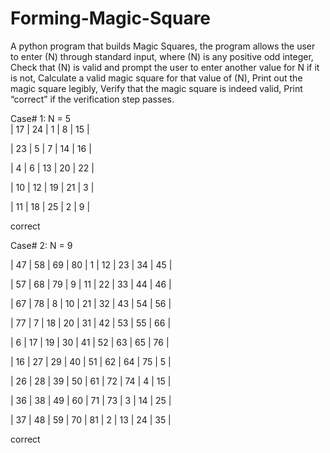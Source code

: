 # Forming-Magic-Square
A python program that builds Magic Squares, the program allows the user to enter (N) through standard input, where (N) is any 
positive odd integer, Check that (N) is valid and prompt the user to enter another value for N if it is not,
Calculate a valid magic square for that value of (N), Print out the magic square legibly, 
Verify that the magic square is indeed valid, Print “correct” if the verification step passes. 

Case# 1: N = 5 <br>
|  17  |  24  |  1   |  8   |  15   | 

|  23  |  5   |  7   |  14  |  16   | 

|  4   |  6   |  13  |  20  |  22   | 

|  10  |  12  |  19  |  21  |  3    | 

|  11  |  18  |  25  |  2   |  9    | 

correct

Case# 2: N = 9<br>

|  47  |  58  |  69  |  80  |  1   |  12  |  23  |  34  |  45   | 

|  57  |  68  |  79  |  9   |  11  |  22  |  33  |  44  |  46   | 

|  67  |  78  |  8   |  10  |  21  |  32  |  43  |  54  |  56   | 

|  77  |  7   |  18  |  20  |  31  |  42  |  53  |  55  |  66   | 

|  6   |  17  |  19  |  30  |  41  |  52  |  63  |  65  |  76   | 

|  16  |  27  |  29  |  40  |  51  |  62  |  64  |  75  |  5    | 

|  26  |  28  |  39  |  50  |  61  |  72  |  74  |  4   |  15   | 

|  36  |  38  |  49  |  60  |  71  |  73  |  3   |  14  |  25   | 

|  37  |  48  |  59  |  70  |  81  |  2   |  13  |  24  |  35   | 

correct
